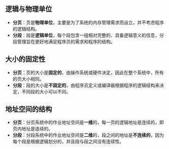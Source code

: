 

## 逻辑与物理单位
   - **分页**：页是**物理单位**，主要是为了系统的内存管理需求而设立，并不考虑程序的逻辑结构。
   - **分段**：段是**逻辑单位**，每个段包含一组相对完整的、具备逻辑意义的信息，分段管理旨在更好地满足程序员的需求和程序的结构。

## 大小的固定性
   - **分页**：页的大小是**固定的**，由操作系统或硬件决定，因此在整个系统中，所有的页大小相同。
   - **分段**：段的大小是**不固定的**，由程序员定义或编译器根据程序的逻辑结构来决定，不同段的大小可以不同。

## 地址空间的结构
   - **分页**：分页系统中的作业地址空间是**一维**的，每一页的逻辑地址是连续的，即页内地址是连续的。
   - **分段**：分段系统中的作业地址空间是**二维**的，段之间的地址是**不连续的**，因为每个段是根据逻辑划分的，并且段与段之间没有连续性。

